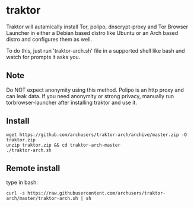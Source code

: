 # traktor
Traktor will autamically install Tor, polipo, dnscrypt-proxy and Tor Browser Launcher in either a Debian based distro like Ubuntu or an Arch based distro  and configures them as well.

To do this, just run 'traktor-arch.sh' file in a supported shell like bash and watch for prompts it asks you.

## Note
Do NOT expect anonymity using this method. Polipo is an http proxy and can leak data. If you need anonymity or strong privacy, manually run torbrowser-launcher after installing traktor and use it.

## Install
    wget https://github.com/archusers/traktor-arch/archive/master.zip -O traktor.zip
    unzip traktor.zip && cd traktor-arch-master
    ./traktor-arch.sh

## Remote install
type in bash:

    curl -s https://raw.githubusercontent.com/archusers/traktor-arch/master/traktor-arch.sh | sh